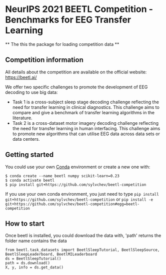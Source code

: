 # NeurIPS 2021 BEETL Competition - Benchmarks for EEG Transfer Learning
** The this the package for loading competition data **

## Competition information

All details about the competition are available on the official website: https://beetl.ai/

We offer two specific challenges to promote the development of EEG decoding to use big data:

* Task 1 is a cross-subject sleep stage decoding challenge reflecting the need for transfer learning in clinical diagnostics. This challenge aims to compare and give a benchmark of transfer learning algorithms in the literature.
* Task 2 is a cross-dataset motor imagery decoding challenge reflecting the need for transfer learning in human interfacing. This challenge aims to promote new algorithms that can utilise EEG data across data sets or data centers.

## Getting started

You could use your own [Conda](https://www.anaconda.com/products/individual) environment or create a new one with:

```
$ conda create --name beetl numpy scikit-learn=0.23
$ conda activate beetl
$ pip install git+https://github.com/sylvchev/beetl-competition
```

If you use your own conda environment, you just need to type `pip install git+https://github.com/sylvchev/beetl-competition` or `pip install -e git+https://github.com/sylvchev/beetl-competition#egg=beetl-competition`

## How to start

Once beetl is installed, you could download the data with, 'path' returns the folder name contains the data

```
from beetl.task_datasets import BeetlSleepTutorial, BeetlSleepSource, BeetlSleepLeaderboard, BeetlMILeaderboard
ds = BeetlSleepTutorial()
path = ds.download()
X, y, info = ds.get_data()
```
